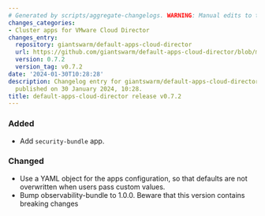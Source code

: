 ```yaml
---
# Generated by scripts/aggregate-changelogs. WARNING: Manual edits to this files will be overwritten.
changes_categories:
- Cluster apps for VMware Cloud Director
changes_entry:
  repository: giantswarm/default-apps-cloud-director
  url: https://github.com/giantswarm/default-apps-cloud-director/blob/master/CHANGELOG.md#072---2024-01-30
  version: 0.7.2
  version_tag: v0.7.2
date: '2024-01-30T10:28:28'
description: Changelog entry for giantswarm/default-apps-cloud-director version 0.7.2,
  published on 30 January 2024, 10:28.
title: default-apps-cloud-director release v0.7.2
---
```


### Added
- Add `security-bundle` app.
### Changed
- Use a YAML object for the apps configuration, so that defaults are not overwritten when users pass custom values.
- Bump observability-bundle to 1.0.0. Beware that this version contains breaking changes
